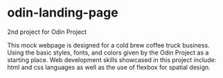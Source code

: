 # odin-landing-page
2nd project for Odin Project 

This mock webpage is designed for a cold brew coffee truck business. Using the basic styles, fonts, and colors given by the Odin Project as a starting place. 
Web development skills showcased in this project include: html and css languages as well as the use of flexbox for spatial design. 